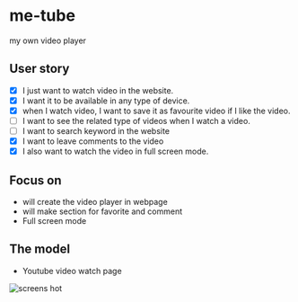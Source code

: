 # me-tube
my own video player

## User story
- [x] I just want to watch video in the website.
- [x] I want it to be available in any type of device.
- [x] when I watch video, I want to save it as favourite video if I like the video.
- [ ] I want to see the related type of videos when I watch a video.
- [ ] I want to search keyword in the website
- [x] I want to leave comments to the video
- [x] I also want to watch the video in full screen mode.

## Focus on 
- will create the video player in webpage
- will make section for favorite and comment 
- Full screen mode

## The model 
- Youtube video watch page

![screens hot](https://lh3.googleusercontent.com/-saFn6r_1MSSZfBqfGVZDEixAkE8poQKx7op9mpHcoiIAXXE1gmxo5AUqfEt9b851DtmbgnbPY9L3NkK9auEd_GvQ4qIJ3gUh-yHaPhbjHwiBwwoaVnjxF_MQ9W5bky-7zYxg7veZQHynY3UexH7XoWPfUAfWTHdqclyALCWlW3jLLWovuhBoALLLxB4DXCE0Jb_ZXi6hlX1XRsM1AxRD73jBnOBvislTW8pgEFMRZmRjGbey2Q75LEPmk09_PZn7H38owzXtDYJnFZTaY2IQjKOEZAjBfD4HHoKoQ8vfu5Sz6oeU9UTzuyVbAvwd-faNnZDUwgUigpm7cX_O0bRTy_WSnKyRoGcbM1BUVJIL7PFZraDB-tcHMycGSrEPPV2UJwDXT-48KDiBzkuTOjMKzcbUS7Qk8v2Rapmc-6mP4Wrst5MUaYyutTvzrLEl5-DVUGdGxl34lONTpGay-X70C8uwfyBlW7eNfdIj0akoieW0YLyML2KqxeU8GJmeouTYyUjWpjHFeGFJ-vEv7Ynk_ANyVSd5-m7IvArxqORzPTlLtOc4pcPGCy37xr1QKLI0Mq9UubcaPfMo2cS9kSLwJBN7ddSkFIY0Hl-gQyMwl2vI0pV6g74toLwiQikIEeglKL8gGJeHUMoMzG184MkbFLJ_k_BPBbTXXYIVLCdUS44Kt8pnxfjmI9pKPsEeothUflPPuWjasZqJ6sClAUoF9XWNSy12ESnd-o6Ps2cZG0jZ6-gXwcgkhqUMqRm=w420-h908-no?authuser=0)
